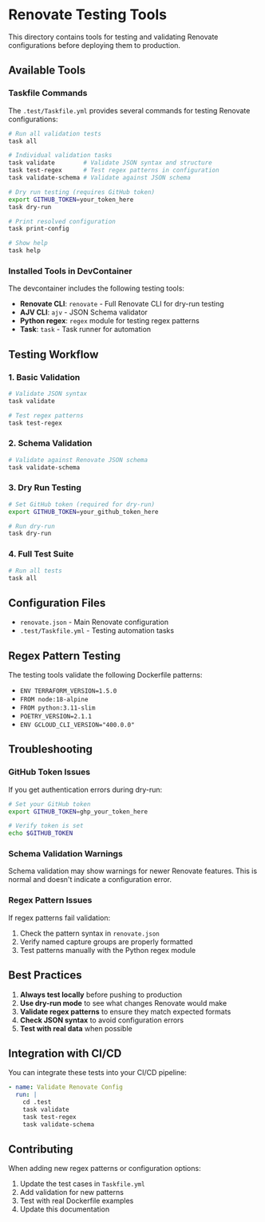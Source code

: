 # Renovate Testing Tools

This directory contains tools for testing and validating Renovate configurations before deploying them to production.

## Available Tools

### Taskfile Commands

The `.test/Taskfile.yml` provides several commands for testing Renovate configurations:

```bash
# Run all validation tests
task all

# Individual validation tasks
task validate        # Validate JSON syntax and structure
task test-regex      # Test regex patterns in configuration
task validate-schema # Validate against JSON schema

# Dry run testing (requires GitHub token)
export GITHUB_TOKEN=your_token_here
task dry-run

# Print resolved configuration
task print-config

# Show help
task help
```

### Installed Tools in DevContainer

The devcontainer includes the following testing tools:

- **Renovate CLI**: `renovate` - Full Renovate CLI for dry-run testing
- **AJV CLI**: `ajv` - JSON Schema validator
- **Python regex**: `regex` module for testing regex patterns
- **Task**: `task` - Task runner for automation

## Testing Workflow

### 1. Basic Validation
```bash
# Validate JSON syntax
task validate

# Test regex patterns
task test-regex
```

### 2. Schema Validation
```bash
# Validate against Renovate JSON schema
task validate-schema
```

### 3. Dry Run Testing
```bash
# Set GitHub token (required for dry-run)
export GITHUB_TOKEN=your_github_token_here

# Run dry-run
task dry-run
```

### 4. Full Test Suite
```bash
# Run all tests
task all
```

## Configuration Files

- `renovate.json` - Main Renovate configuration
- `.test/Taskfile.yml` - Testing automation tasks

## Regex Pattern Testing

The testing tools validate the following Dockerfile patterns:

- `ENV TERRAFORM_VERSION=1.5.0`
- `FROM node:18-alpine`
- `FROM python:3.11-slim`
- `POETRY_VERSION=2.1.1`
- `ENV GCLOUD_CLI_VERSION="400.0.0"`

## Troubleshooting

### GitHub Token Issues
If you get authentication errors during dry-run:
```bash
# Set your GitHub token
export GITHUB_TOKEN=ghp_your_token_here

# Verify token is set
echo $GITHUB_TOKEN
```

### Schema Validation Warnings
Schema validation may show warnings for newer Renovate features. This is normal and doesn't indicate a configuration error.

### Regex Pattern Issues
If regex patterns fail validation:
1. Check the pattern syntax in `renovate.json`
2. Verify named capture groups are properly formatted
3. Test patterns manually with the Python regex module

## Best Practices

1. **Always test locally** before pushing to production
2. **Use dry-run mode** to see what changes Renovate would make
3. **Validate regex patterns** to ensure they match expected formats
4. **Check JSON syntax** to avoid configuration errors
5. **Test with real data** when possible

## Integration with CI/CD

You can integrate these tests into your CI/CD pipeline:

```yaml
- name: Validate Renovate Config
  run: |
    cd .test
    task validate
    task test-regex
    task validate-schema
```

## Contributing

When adding new regex patterns or configuration options:

1. Update the test cases in `Taskfile.yml`
2. Add validation for new patterns
3. Test with real Dockerfile examples
4. Update this documentation 